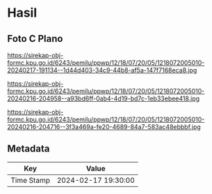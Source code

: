 # Hasil

## Foto C Plano

https://sirekap-obj-formc.kpu.go.id/6243/pemilu/ppwp/12/18/07/20/05/1218072005010-20240217-191134--1d44d403-34c9-44b8-af5a-147f7168eca8.jpg

https://sirekap-obj-formc.kpu.go.id/6243/pemilu/ppwp/12/18/07/20/05/1218072005010-20240216-204958--a93bd6ff-0ab4-4d19-bd7c-1eb33ebee418.jpg

https://sirekap-obj-formc.kpu.go.id/6243/pemilu/ppwp/12/18/07/20/05/1218072005010-20240216-204716--3f3a469a-fe20-4689-84a7-583ac48ebbbf.jpg


## Metadata

| Key        | Value               |
| ---------- | ------------------- |
| Time Stamp | 2024-02-17 19:30:00 |



